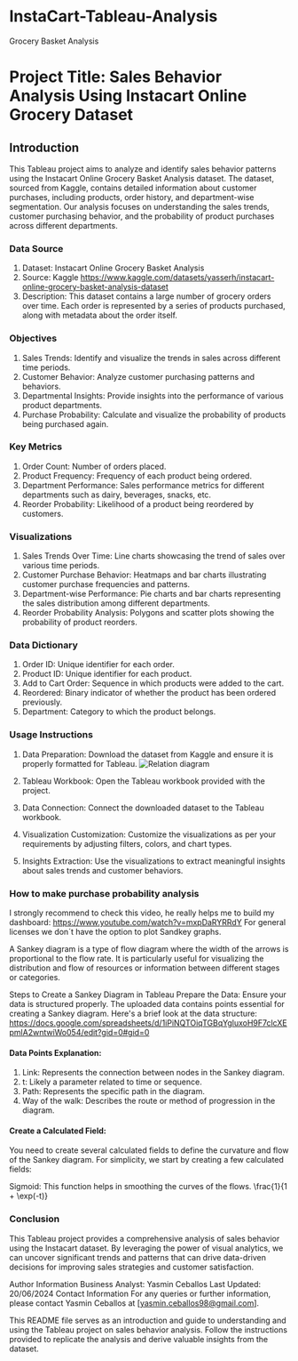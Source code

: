 # InstaCart-Tableau-Analysis
Grocery Basket Analysis

# Project Title: Sales Behavior Analysis Using Instacart Online Grocery Dataset
## Introduction
This Tableau project aims to analyze and identify sales behavior patterns using the Instacart Online Grocery Basket Analysis dataset. The dataset, sourced from Kaggle, contains detailed information about customer purchases, including products, order history, and department-wise segmentation. Our analysis focuses on understanding the sales trends, customer purchasing behavior, and the probability of product purchases across different departments.

### Data Source
1. Dataset: Instacart Online Grocery Basket Analysis
2. Source: Kaggle https://www.kaggle.com/datasets/yasserh/instacart-online-grocery-basket-analysis-dataset
3. Description: This dataset contains a large number of grocery orders over time. Each order is represented by a series of products purchased, along with metadata about the order itself.

### Objectives
1. Sales Trends: Identify and visualize the trends in sales across different time periods.
2. Customer Behavior: Analyze customer purchasing patterns and behaviors.
3. Departmental Insights: Provide insights into the performance of various product departments.
4. Purchase Probability: Calculate and visualize the probability of products being purchased again.

### Key Metrics
1. Order Count: Number of orders placed.
2. Product Frequency: Frequency of each product being ordered.
3. Department Performance: Sales performance metrics for different departments such as dairy, beverages, snacks, etc.
4. Reorder Probability: Likelihood of a product being reordered by customers.

### Visualizations
1. Sales Trends Over Time: Line charts showcasing the trend of sales over various time periods.
2. Customer Purchase Behavior: Heatmaps and bar charts illustrating customer purchase frequencies and patterns.
3. Department-wise Performance: Pie charts and bar charts representing the sales distribution among different departments.
4. Reorder Probability Analysis: Polygons and scatter plots showing the probability of product reorders.

### Data Dictionary
1. Order ID: Unique identifier for each order.
2. Product ID: Unique identifier for each product.
3. Add to Cart Order: Sequence in which products were added to the cart.
4. Reordered: Binary indicator of whether the product has been ordered previously.
5. Department: Category to which the product belongs.

### Usage Instructions
1. Data Preparation: Download the dataset from Kaggle and ensure it is properly formatted for Tableau.
![Relation diagram](https://github.com/Yceballos/InstaCart-Tableau-Analysis/assets/90511756/1d307444-2e6e-4e51-82e9-7c2c46de9ee5)

3. Tableau Workbook: Open the Tableau workbook provided with the project.
4. Data Connection: Connect the downloaded dataset to the Tableau workbook.
5. Visualization Customization: Customize the visualizations as per your requirements by adjusting filters, colors, and chart types.
6. Insights Extraction: Use the visualizations to extract meaningful insights about sales trends and customer behaviors.

### How to make purchase probability analysis
I strongly recommend to check this video, he really helps me to build my dashboard: https://www.youtube.com/watch?v=mxpDaRYRRdY 
For general licenses we don´t have the option to plot Sandkey graphs.

A Sankey diagram is a type of flow diagram where the width of the arrows is proportional to the flow rate. It is particularly useful for visualizing the distribution and flow of resources or information between different stages or categories.

Steps to Create a Sankey Diagram in Tableau
Prepare the Data:
Ensure your data is structured properly. The uploaded data contains points essential for creating a Sankey diagram. Here's a brief look at the data structure: https://docs.google.com/spreadsheets/d/1iPiNQTOiqTGBqYgluxoH9F7clcXEpmlA2wntwiWo054/edit?gid=0#gid=0

#### Data Points Explanation:

1. Link: Represents the connection between nodes in the Sankey diagram.
2. t: Likely a parameter related to time or sequence.
3. Path: Represents the specific path in the diagram.
4. Way of the walk: Describes the route or method of progression in the diagram.

#### Create a Calculated Field:
You need to create several calculated fields to define the curvature and flow of the Sankey diagram. For simplicity, we start by creating a few calculated fields:

Sigmoid: This function helps in smoothing the curves of the flows.
\frac{1}{1 + \exp(-t)}



### Conclusion
This Tableau project provides a comprehensive analysis of sales behavior using the Instacart dataset. By leveraging the power of visual analytics, we can uncover significant trends and patterns that can drive data-driven decisions for improving sales strategies and customer satisfaction.

Author Information
Business Analyst: Yasmin Ceballos
Last Updated: 20/06/2024
Contact Information
For any queries or further information, please contact Yasmin Ceballos at [yasmin.ceballos98@gmail.com].

This README file serves as an introduction and guide to understanding and using the Tableau project on sales behavior analysis. Follow the instructions provided to replicate the analysis and derive valuable insights from the dataset.


